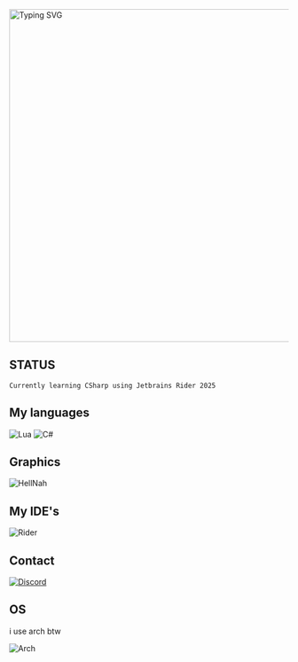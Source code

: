 <a href="https://git.io/typing-svg">
    <img src="https://readme-typing-svg.herokuapp.com?font=Fira+Code&pause=1000&color=7500D2&width=435&lines=About+me!" alt="Typing SVG" width="600"/>
</a>

## STATUS
`Currently learning CSharp using Jetbrains Rider 2025`

## My languages
![Lua](https://img.shields.io/badge/lua-%232C2D72.svg?style=for-the-badge&logo=lua&logoColor=white)
![C#](https://img.shields.io/badge/c%23-%23239120.svg?style=for-the-badge&logo=csharp&logoColor=white)
## Graphics
![HellNah](https://github-readme-stats.vercel.app/api/top-langs/?username=RIOTLaf&layout=compact&langs_count=8&theme=dark)
## My IDE's
![Rider](https://img.shields.io/badge/Rider-000000.svg?style=for-the-badge&logo=Rider&logoColor=white&color=black&labelColor=crimson)
## Contact
[![Discord](https://img.shields.io/badge/Discord-5865F2.svg?style=for-the-badge&logo=Discord&logoColor=white)](https://discord.com/users/601508234632888320)

## OS
i use arch btw

![Arch](https://img.shields.io/badge/Arch%20Linux-1793D1?logo=arch-linux&logoColor=fff&style=for-the-badge)
